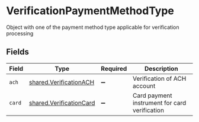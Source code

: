 # VerificationPaymentMethodType

Object with one of the payment method type applicable for verification processing


## Fields

| Field                                                              | Type                                                               | Required                                                           | Description                                                        |
| ------------------------------------------------------------------ | ------------------------------------------------------------------ | ------------------------------------------------------------------ | ------------------------------------------------------------------ |
| `ach`                                                              | [shared.VerificationACH](../../models/shared/verificationach.md)   | :heavy_minus_sign:                                                 | Verification of ACH account                                        |
| `card`                                                             | [shared.VerificationCard](../../models/shared/verificationcard.md) | :heavy_minus_sign:                                                 | Card payment instrument for card verification                      |